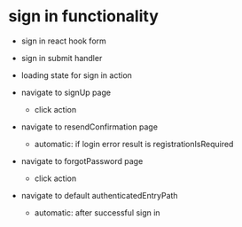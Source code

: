 # sign in functionality

- sign in react hook form

- sign in submit handler

- loading state for sign in action

- navigate to signUp page
  - click action

- navigate to resendConfirmation page
  - automatic: if login error result is registrationIsRequired

- navigate to forgotPassword page
  - click action

- navigate to default authenticatedEntryPath
  - automatic: after successful sign in

